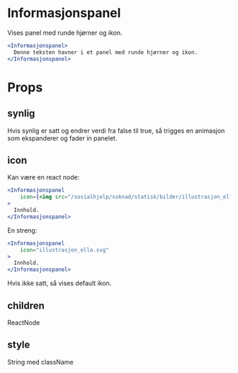 # Informasjonspanel

Vises panel med runde hjørner og ikon.

```jsx harmony
<Informasjonspanel>
  Denne teksten havner i et panel med runde hjørner og ikon.
</Informasjonspanel>
```

# Props

## synlig

Hvis synlig er satt og endrer verdi fra false til true, 
så trigges en animasjon som ekspanderer og fader in panelet.

## icon

Kan være en react node:
```jsx harmony
<Informasjonspanel
    icon={<img src="/sosialhjelp/soknad/statisk/bilder/illustrasjon_ella.svg"/>}
>
  Innhold.
</Informasjonspanel>
```
En streng:
```jsx harmony
<Informasjonspanel
    icon="illustrasjon_ella.svg"
>
  Innhold.
</Informasjonspanel>
```

Hvis ikke satt, så vises default ikon.

## children

ReactNode

## style

String med className
